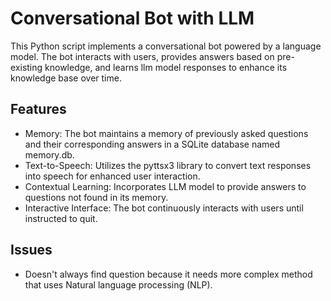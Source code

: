 # Conversational Bot with LLM
This Python script implements a conversational bot powered by a language model. The bot interacts with users, provides answers based on pre-existing knowledge, and learns llm model responses to enhance its knowledge base over time.

## Features
* Memory: The bot maintains a memory of previously asked questions and their corresponding answers in a SQLite database named memory.db.
* Text-to-Speech: Utilizes the pyttsx3 library to convert text responses into speech for enhanced user interaction.
* Contextual Learning: Incorporates LLM model to provide answers to questions not found in its memory.
* Interactive Interface: The bot continuously interacts with users until instructed to quit.

## Issues
* Doesn't always find question because it needs more complex method that uses Natural language processing (NLP).